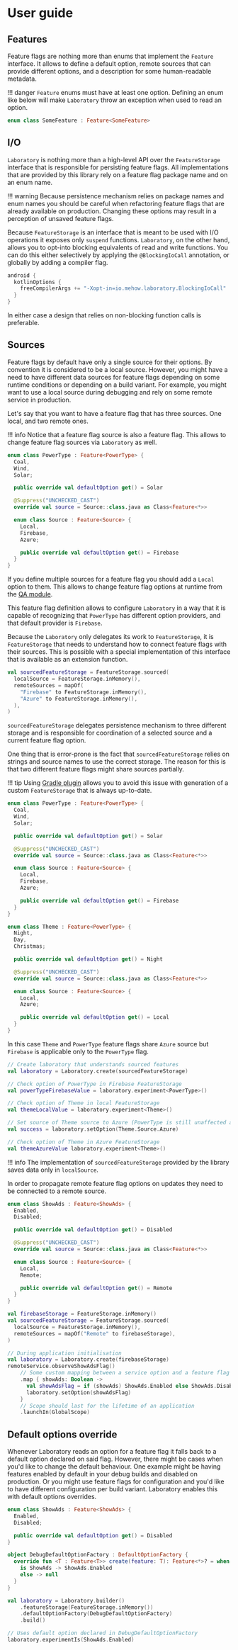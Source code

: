 # User guide

## Features

Feature flags are nothing more than enums that implement the `Feature` interface. It allows to define a default option, remote sources that can provide different options, and a description for some human-readable metadata.

!!! danger
    `Feature` enums must have at least one option. Defining an enum like below will make `Laboratory` throw an exception when used to read an option.

```kotlin
enum class SomeFeature : Feature<SomeFeature>
```

## I/O

`Laboratory` is nothing more than a high-level API over the `FeatureStorage` interface that is responsible for persisting feature flags. All implementations that are provided by this library rely on a feature flag package name and on an enum name.

!!! warning
    Because persistence mechanism relies on package names and enum names you should be careful when refactoring feature flags that are already available on production. Changing these options may result in a perception of unsaved feature flags.

Because `FeatureStorage` is an interface that is meant to be used with I/O operations it exposes only `suspend` functions. `Laboratory`, on the other hand, allows you to opt-into blocking equivalents of read and write functions. You can do this either selectively by applying the `@BlockingIoCall` annotation, or globally by adding a compiler flag.

```groovy
android {
  kotlinOptions {
    freeCompilerArgs += "-Xopt-in=io.mehow.laboratory.BlockingIoCall"
  }
}
```

In either case a design that relies on non-blocking function calls is preferable.

## Sources

Feature flags by default have only a single source for their options. By convention it is considered to be a local source. However, you might have a need to have different data sources for feature flags depending on some runtime conditions or depending on a build variant. For example, you might want to use a local source during debugging and rely on some remote service in production.

Let's say that you want to have a feature flag that has three sources. One local, and two remote ones.

!!! info
    Notice that a feature flag source is also a feature flag. This allows to change feature flag sources via `Laboratory` as well.

```kotlin
enum class PowerType : Feature<PowerType> {
  Coal,
  Wind,
  Solar;

  public override val defaultOption get() = Solar

  @Suppress("UNCHECKED_CAST")
  override val source = Source::class.java as Class<Feature<*>>

  enum class Source : Feature<Source> {
    Local,
    Firebase,
    Azure;

    public override val defaultOption get() = Firebase
  }
}
```

If you define multiple sources for a feature flag you should add a `Local` option to them. This allows to change feature flag options at runtime from the [QA module](qa-module.md).

This feature flag definition allows to configure `Laboratory` in a way that it is capable of recognizing that `PowerType` has different option providers, and that default provider is `Firebase`.

Because the `Laboratory` only delegates its work to `FeatureStorage`, it is `FeatureStorage` that needs to understand how to connect feature flags with their sources. This is possible with a special implementation of this interface that is available as an extension function.

```kotlin
val sourcedFeatureStorage = FeatureStorage.sourced(
  localSource = FeatureStorage.inMemory(),
  remoteSources = mapOf(
    "Firebase" to FeatureStorage.inMemory(),
    "Azure" to FeatureStorage.inMemory(),
  ),
)
```

`sourcedFeatureStorage` delegates persistence mechanism to three different storage and is responsible for coordination of a selected source and a current feature flag option.

One thing that is error-prone is the fact that `sourcedFeatureStorage` relies on strings and source names to use the correct storage. The reason for this is that two different feature flags might share sources partially.

!!! tip
    Using [Gradle plugin](gradle-plugin.md) allows you to avoid this issue with generation of a custom `FeatureStorage` that is always up-to-date.

```kotlin
enum class PowerType : Feature<PowerType> {
  Coal,
  Wind,
  Solar;

  public override val defaultOption get() = Solar

  @Suppress("UNCHECKED_CAST")
  override val source = Source::class.java as Class<Feature<*>>

  enum class Source : Feature<Source> {
    Local,
    Firebase,
    Azure;

    public override val defaultOption get() = Firebase
  }
}

enum class Theme : Feature<PowerType> {
  Night,
  Day,
  Christmas;

  public override val defaultOption get() = Night

  @Suppress("UNCHECKED_CAST")
  override val source = Source::class.java as Class<Feature<*>>

  enum class Source : Feature<Source> {
    Local,
    Azure;

    public override val defaultOption get() = Local
  }
}
```

In this case `Theme` and `PowerType` feature flags share `Azure` source but `Firebase` is applicable only to the `PowerType` flag.

```kotlin
// Create laboratory that understands sourced features
val laboratory = Laboratory.create(sourcedFeatureStorage)

// Check option of PowerType in Firebase FeatureStorage
val powerTypeFirebaseValue = laboratory.experiment<PowerType>()

// Check option of Theme in local FeatureStorage
val themeLocalValue = laboratory.experiment<Theme>()

// Set source of Theme source to Azure (PowerType is still unaffected and uses Firebase)
val success = laboratory.setOption(Theme.Source.Azure)

// Check option of Theme in Azure FeatureStorage
val themeAzureValue laboratory.experiment<Theme>()
```

!!! info
    The implementation of `sourcedFeatureStorage` provided by the library saves data only in `localSource`.

In order to propagate remote feature flag options on updates they need to be connected to a remote source.

```kotlin
enum class ShowAds : Feature<ShowAds> {
  Enabled,
  Disabled;

  public override val defaultOption get() = Disabled

  @Suppress("UNCHECKED_CAST")
  override val source = Source::class.java as Class<Feature<*>>

  enum class Source : Feature<Source> {
    Local,
    Remote;

    public override val defaultOption get() = Remote
  }
}

val firebaseStorage = FeatureStorage.inMemory()
val sourcedFeatureStorage = FeatureStorage.sourced(
  localSource = FeatureStorage.inMemory(),
  remoteSources = mapOf("Remote" to firebaseStorage),
)

// During application initialisation
val laboratory = Laboratory.create(firebaseStorage)
remoteService.observeShowAdsFlag()
    // Some custom mapping between a service option and a feature flag
    .map { showAds: Boolean ->
      val showAdsFlag = if (showAds) ShowAds.Enabled else ShowAds.Disabled
      laboratory.setOption(showAdsFlag)
    }
    // Scope should last for the lifetime of an application
    .launchIn(GlobalScope)
```

## Default options override

Whenever Laboratory reads an option for a feature flag it falls back to a default option declared on said flag. However, there might be cases when you'd like to change the default behaviour. One example might be having features enabled by default in your debug builds and disabled on production. Or you might use feature flags for configuration and you'd like to have different configuration per build variant. Laboratory enables this with default options overrides.

```kotlin
enum class ShowAds : Feature<ShowAds> {
  Enabled,
  Disabled;

  public override val defaultOption get() = Disabled
}

object DebugDefaultOptionFactory : DefaultOptionFactory {
  override fun <T : Feature<T>> create(feature: T): Feature<*>? = when(feature) {
    is ShowAds -> ShowAds.Enabled
    else -> null
  }
}

val laboratory = Laboratory.builder()
    .featureStorage(FeatureStorage.inMemory())
    .defaultOptionFactory(DebugDefaultOptionFactory)
    .build()

// Uses default option declared in DebugDefaultOptionFactory
laboratory.experimentIs(ShowAds.Enabled)
```
